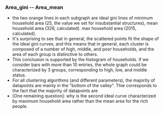 ### Area_gini -- Area_mean 

* the two orange lines in each subgraph are ideal gini lines of minimum household area (25, the value we set for insubstantial structures), mean household area (326, calculated). max household area (2015, calculated). 
* It's surprising to see that in general, the scattered points fit the shape of the ideal gini curves, and this means that in general, each cluster is composed of a number of high, middle, and poor households, and the area of each group is distinctive to others.
* This conclusion is supported by the histogram of households. If we consider bars with more than 10 entries, the whole graph could be characterized by 3 groups, corresponding to high, low, and middle status. 
* For all clustering algorithms (and different parameters), the majority of datapoints are mainly in the "bottom of the valley". Thie corresponds to the fact that the majority of datapoints are 
* [One remaining question]: why is the second ideal curve characterized by maximum household area rather than the mean area for the rich people. 

